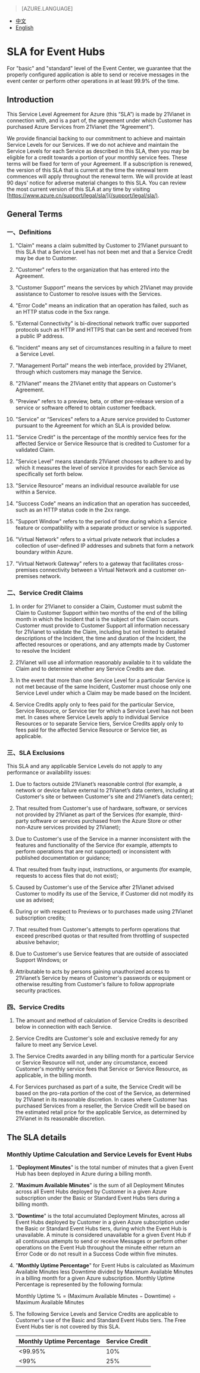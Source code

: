 <properties
	pageTitle=""
    description=""
    services=""
    documentationCenter=""
    authors=""
    manager=""
    editor=""
    tags=""/>

<tags ms.service="legal-en" ms.date="03/2016" wacn.date="03/2016" wacn.lang="en"/>

> [AZURE.LANGUAGE]
- [中文](/support/sla/event-hubs/)
- [English](/support/sla/event-hubs-en/)
# SLA for Event Hubs

For "basic" and "standard" level of the Event Center, we guarantee that the properly configured application is able to send or receive messages in the event center or perform other operations in at least 99.9% of the time.


## Introduction
  

This Service Level Agreement for Azure (this “SLA”) is made by 21Vianet in connection with, and is a part of, the agreement under which Customer has purchased Azure Services from 21Vianet (the “Agreement”).

We provide financial backing to our commitment to achieve and maintain Service Levels for our Services. If we do not achieve and maintain the Service Levels for each Service as described in this SLA, then you may be eligible for a credit towards a portion of your monthly service fees. These terms will be fixed for term of your Agreement. If a subscription is renewed, the version of this SLA that is current at the time the renewal term commences will apply throughout the renewal term. We will provide at least 90 days' notice for adverse material changes to this SLA. You can review the most current version of this SLA at any time by visiting [https://www.azure.cn/support/legal/sla/](/support/legal/sla/). 


## General Terms 
 

### 一、Definitions 
 
1. "Claim" means a claim submitted by Customer to 21Vianet pursuant to this SLA that a Service Level has not been met and that a Service Credit may be due to Customer. 

2. "Customer" refers to the organization that has entered into the Agreement.

3. "Customer Support" means the services by which 21Vianet may provide assistance to Customer to resolve issues with the Services.

4. "Error Code" means an indication that an operation has failed, such as an HTTP status code in the 5xx range.

5. "External Connectivity" is bi-directional network traffic over supported protocols such as HTTP and HTTPS that can be sent and received from a public IP address.

6. "Incident" means any set of circumstances resulting in a failure to meet a Service Level.

7. "Management Portal" means the web interface, provided by 21Vianet, through which customers may manage the Service.

8. "21Vianet" means the 21Vianet entity that appears on Customer's Agreement.

9. "Preview" refers to a preview, beta, or other pre-release version of a service or software offered to obtain customer feedback.

10. "Service” or “Services" refers to a Azure service provided to Customer pursuant to the Agreement for which an SLA is provided below.

11. "Service Credit" is the percentage of the monthly service fees for the affected Service or Service Resource that is credited to Customer for a validated Claim.

12. "Service Level" means standards 21Vianet chooses to adhere to and by which it measures the level of service it provides for each Service as specifically set forth below.

13. "Service Resource" means an individual resource available for use within a Service.

14. "Success Code" means an indication that an operation has succeeded, such as an HTTP status code in the 2xx range.

15. "Support Window" refers to the period of time during which a Service feature or compatibility with a separate product or service is supported. 

16. "Virtual Network" refers to a virtual private network that includes a collection of user-defined IP addresses and subnets that form a network boundary within Azure.

17. "Virtual Network Gateway" refers to a gateway that facilitates cross-premises connectivity between a Virtual Network and a customer on-premises network.



### 二、Service Credit Claims

1. In order for 21Vianet to consider a Claim, Customer must submit the Claim to Customer Support within two months of the end of the billing month in which the Incident that is the subject of the Claim occurs. Customer must provide to Customer Support all information necessary for 21Vianet to validate the Claim, including but not limited to detailed descriptions of the Incident, the time and duration of the Incident, the affected resources or operations, and any attempts made by Customer to resolve the Incident

2. 21Vianet will use all information reasonably available to it to validate the Claim and to determine whether any Service Credits are due.

3. In the event that more than one Service Level for a particular Service is not met because of the same Incident, Customer must choose only one Service Level under which a Claim may be made based on the Incident.

4. Service Credits apply only to fees paid for the particular Service, Service Resource, or Service tier for which a Service Level has not been met. In cases where Service Levels apply to individual Service Resources or to separate Service tiers, Service Credits apply only to fees paid for the affected Service Resource or Service tier, as applicable.

### 三、SLA Exclusions

This SLA and any applicable Service Levels do not apply to any performance or availability issues:

1. Due to factors outside 21Vianet’s reasonable control (for example, a network or device failure external to 21Vianet’s data centers, including at Customer's site or between Customer's site and 21Vianet’s data center);

2. That resulted from Customer's use of hardware, software, or services not provided by 21Vianet as part of the Services (for example, third-party software or services purchased from the Azure Store or other non-Azure services provided by 21Vianet);

3. Due to Customer's use of the Service in a manner inconsistent with the features and functionality of the Service (for example, attempts to perform operations that are not supported) or inconsistent with published documentation or guidance;

4. That resulted from faulty input, instructions, or arguments (for example, requests to access files that do not exist);

5. Caused by Customer's use of the Service after 21Vianet advised Customer to modify its use of the Service, if Customer did not modify its use as advised;

6. During or with respect to Previews or to purchases made using 21Vianet subscription credits;

7. That resulted from Customer's attempts to perform operations that exceed prescribed quotas or that resulted from throttling of suspected abusive behavior;

8. Due to Customer's use Service features that are outside of associated Support Windows; or

9. Attributable to acts by persons gaining unauthorized access to 21Vianet’s Service by means of Customer's passwords or equipment or otherwise resulting from Customer's failure to follow appropriate security practices.


### 四、Service Credits

1. The amount and method of calculation of Service Credits is described below in connection with each Service. 

2. Service Credits are Customer's sole and exclusive remedy for any failure to meet any Service Level.

3. The Service Credits awarded in any billing month for a particular Service or Service Resource will not, under any circumstance, exceed Customer's monthly service fees that Service or Service Resource, as applicable, in the billing month.

4. For Services purchased as part of a suite, the Service Credit will be based on the pro-rata portion of the cost of the Service, as determined by 21Vianet in its reasonable discretion. In cases where Customer has purchased Services from a reseller, the Service Credit will be based on the estimated retail price for the applicable Service, as determined by 21Vianet in its reasonable discretion.


## The SLA details
 
### Monthly Uptime Calculation and Service Levels for Event Hubs 

1. "**Deployment Minutes**" is the total number of minutes that a given Event Hub has been deployed in Azure during a billing month.

2. "**Maximum Available Minutes**" is the sum of all Deployment Minutes across all Event Hubs deployed by Customer in a given Azure subscription under the Basic or Standard Event Hubs tiers during a billing month.

3. "**Downtime**" is the total accumulated Deployment Minutes, across all Event Hubs deployed by Customer in a given Azure subscription under the Basic or Standard Event Hubs tiers, during which the Event Hub is unavailable. A minute is considered unavailable for a given Event Hub if all continuous attempts to send or receive Messages or perform other operations on the Event Hub throughout the minute either return an Error Code or do not result in a Success Code within five minutes.

4. "**Monthly Uptime Percentage**" for Event Hubs is calculated as Maximum Available Minutes less Downtime divided by Maximum Available Minutes in a billing month for a given Azure subscription. Monthly Uptime Percentage is represented by the following formula:

	Monthly Uptime % = (Maximum Available Minutes − Downtime) ÷ Maximum Available Minutes 

5. The following Service Levels and Service Credits are applicable to Customer's use of the Basic and Standard Event Hubs tiers. The Free Event Hubs tier is not covered by this SLA.

	Monthly Uptime Percentage	|Service Credit
	----------------------------|---------
	<99.95%				        |10% 
	<99%				        |25% 

